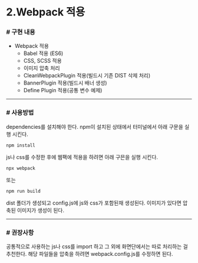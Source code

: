 # 2.Webpack 적용

### # 구현 내용
* Webpack 적용
  * Babel 적용 (ES6)
  * CSS, SCSS 적용 
  * 이미지 압축 처리
  * CleanWebpackPlugin 적용(빌드시 기존 DIST 삭제 처리)
  * BannerPlugin 적용(빌드시 배너 생성)
  * Define Plugin 적용(공통 변수 예제)

<hr/>
  
### # 사용방법
dependencies를 설치해야 한다. npm이 설치된 상태에서 터미널에서 아래 구문을 실행 시킨다.

```
npm install
```

js나 css를 수정한 후에 웹팩에 적용을 하려면 아래 구믄을 실행 시킨다.

```
npx webpack 
```
또는

```
npm run build
```

dist 폴더가 생성되고 config.js에 js와 css가 포함된채 생성된다. 이미지가 있다면 압축된 이미지가 생성이 된다.

<hr/>

### # 권장사항
공통적으로 사용하는 js나 css를 import 하고 그 외에 화면단에서는 따로 처리하는 걸 추천한다.
해당 파일들을 압축을 하려면 webpack.config.js를 수정하면 된다.






